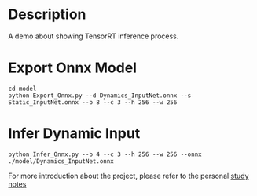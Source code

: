 # Description
A demo about showing TensorRT inference process.

# Export Onnx Model
```
cd model
python Export_Onnx.py --d Dynamics_InputNet.onnx --s Static_InputNet.onnx --b 8 --c 3 --h 256 --w 256
```
# Infer Dynamic Input
```python Infer_Onnx.py --b 4 --c 3 --h 256 --w 256 --onnx ./model/Dynamics_InputNet.onnx``` <br />

For more introduction about the project, please refer to the personal [study notes](https://blog.csdn.net/weixin_43863869/article/details/128651343?csdn_share_tail=%7B%22type%22%3A%22blog%22%2C%22rType%22%3A%22article%22%2C%22rId%22%3A%22128651343%22%2C%22source%22%3A%22weixin_43863869%22%7D)

